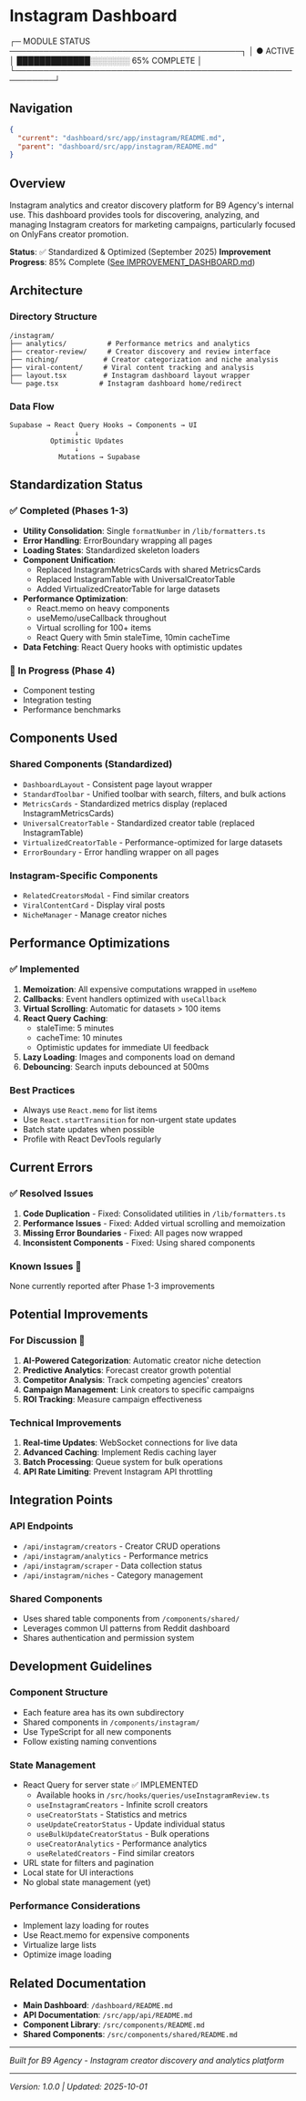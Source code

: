 # Instagram Dashboard

┌─ MODULE STATUS ─────────────────────────────────────────┐
│ ● ACTIVE    │ █████████████░░░░░░░ 65% COMPLETE       │
└─────────────────────────────────────────────────────────┘

## Navigation

```json
{
  "current": "dashboard/src/app/instagram/README.md",
  "parent": "dashboard/src/app/instagram/README.md"
}
```

## Overview

Instagram analytics and creator discovery platform for B9 Agency's internal use. This dashboard provides tools for discovering, analyzing, and managing Instagram creators for marketing campaigns, particularly focused on OnlyFans creator promotion.

**Status**: ✅ Standardized & Optimized (September 2025)
**Improvement Progress**: 85% Complete ([See IMPROVEMENT_DASHBOARD.md](./IMPROVEMENT_DASHBOARD.md))

## Architecture

### Directory Structure
```
/instagram/
├── analytics/          # Performance metrics and analytics
├── creator-review/     # Creator discovery and review interface
├── niching/           # Creator categorization and niche analysis
├── viral-content/     # Viral content tracking and analysis
├── layout.tsx         # Instagram dashboard layout wrapper
└── page.tsx          # Instagram dashboard home/redirect
```

### Data Flow
```
Supabase → React Query Hooks → Components → UI
                ↓
          Optimistic Updates
                ↓
            Mutations → Supabase
```

## Standardization Status

### ✅ Completed (Phases 1-3)
- **Utility Consolidation**: Single `formatNumber` in `/lib/formatters.ts`
- **Error Handling**: ErrorBoundary wrapping all pages
- **Loading States**: Standardized skeleton loaders
- **Component Unification**:
  - Replaced InstagramMetricsCards with shared MetricsCards
  - Replaced InstagramTable with UniversalCreatorTable
  - Added VirtualizedCreatorTable for large datasets
- **Performance Optimization**:
  - React.memo on heavy components
  - useMemo/useCallback throughout
  - Virtual scrolling for 100+ items
  - React Query with 5min staleTime, 10min cacheTime
- **Data Fetching**: React Query hooks with optimistic updates

### 🔄 In Progress (Phase 4)
- Component testing
- Integration testing
- Performance benchmarks

## Components Used

### Shared Components (Standardized)
- `DashboardLayout` - Consistent page layout wrapper
- `StandardToolbar` - Unified toolbar with search, filters, and bulk actions
- `MetricsCards` - Standardized metrics display (replaced InstagramMetricsCards)
- `UniversalCreatorTable` - Standardized creator table (replaced InstagramTable)
- `VirtualizedCreatorTable` - Performance-optimized for large datasets
- `ErrorBoundary` - Error handling wrapper on all pages

### Instagram-Specific Components
- `RelatedCreatorsModal` - Find similar creators
- `ViralContentCard` - Display viral posts
- `NicheManager` - Manage creator niches

## Performance Optimizations

### ✅ Implemented
1. **Memoization**: All expensive computations wrapped in `useMemo`
2. **Callbacks**: Event handlers optimized with `useCallback`
3. **Virtual Scrolling**: Automatic for datasets > 100 items
4. **React Query Caching**:
   - staleTime: 5 minutes
   - cacheTime: 10 minutes
   - Optimistic updates for immediate UI feedback
5. **Lazy Loading**: Images and components load on demand
6. **Debouncing**: Search inputs debounced at 500ms

### Best Practices
- Always use `React.memo` for list items
- Use `React.startTransition` for non-urgent state updates
- Batch state updates when possible
- Profile with React DevTools regularly

## Current Errors

### ✅ Resolved Issues
1. **Code Duplication** - Fixed: Consolidated utilities in `/lib/formatters.ts`
2. **Performance Issues** - Fixed: Added virtual scrolling and memoization
3. **Missing Error Boundaries** - Fixed: All pages now wrapped
4. **Inconsistent Components** - Fixed: Using shared components

### Known Issues 🐛
None currently reported after Phase 1-3 improvements

## Potential Improvements

### For Discussion 💭
1. **AI-Powered Categorization**: Automatic creator niche detection
2. **Predictive Analytics**: Forecast creator growth potential
3. **Competitor Analysis**: Track competing agencies' creators
4. **Campaign Management**: Link creators to specific campaigns
5. **ROI Tracking**: Measure campaign effectiveness

### Technical Improvements
1. **Real-time Updates**: WebSocket connections for live data
2. **Advanced Caching**: Implement Redis caching layer
3. **Batch Processing**: Queue system for bulk operations
4. **API Rate Limiting**: Prevent Instagram API throttling

## Integration Points

### API Endpoints
- `/api/instagram/creators` - Creator CRUD operations
- `/api/instagram/analytics` - Performance metrics
- `/api/instagram/scraper` - Data collection status
- `/api/instagram/niches` - Category management

### Shared Components
- Uses shared table components from `/components/shared/`
- Leverages common UI patterns from Reddit dashboard
- Shares authentication and permission system

## Development Guidelines

### Component Structure
- Each feature area has its own subdirectory
- Shared components in `/components/instagram/`
- Use TypeScript for all new components
- Follow existing naming conventions

### State Management
- React Query for server state ✅ IMPLEMENTED
  - Available hooks in `/src/hooks/queries/useInstagramReview.ts`
  - `useInstagramCreators` - Infinite scroll creators
  - `useCreatorStats` - Statistics and metrics
  - `useUpdateCreatorStatus` - Update individual status
  - `useBulkUpdateCreatorStatus` - Bulk operations
  - `useCreatorAnalytics` - Performance analytics
  - `useRelatedCreators` - Find similar creators
- URL state for filters and pagination
- Local state for UI interactions
- No global state management (yet)

### Performance Considerations
- Implement lazy loading for routes
- Use React.memo for expensive components
- Virtualize large lists
- Optimize image loading

## Related Documentation

- **Main Dashboard**: `/dashboard/README.md`
- **API Documentation**: `/src/app/api/README.md`
- **Component Library**: `/src/components/README.md`
- **Shared Components**: `/src/components/shared/README.md`

---

*Built for B9 Agency - Instagram creator discovery and analytics platform*

---

_Version: 1.0.0 | Updated: 2025-10-01_